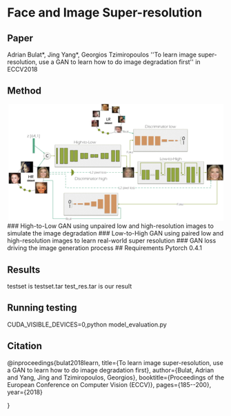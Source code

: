 # Face and Image Super-resolution
## Paper
Adrian Bulat*, Jing Yang*, Georgios Tzimiropoulos
''To learn image super-resolution, use a GAN to learn how to do image degradation first''
in ECCV2018

## Method
<div align="center">
    <img src="overview.png" width="500px"</img> 
</div>   
   ### High-to-Low GAN using unpaired low and high-resolution images to simulate the image degradation 
   ### Low-to-High GAN using paired low and high-resolution images to learn real-world super resolution
   ### GAN loss driving the image generation process
## Requirements
    Pytorch 0.4.1

## Results
testset is testset.tar
test_res.tar is our result


## Running testing

CUDA_VISIBLE_DEVICES=0,python model_evaluation.py 

## Citation

@inproceedings{bulat2018learn, 
  title={To learn image super-resolution, use a GAN to learn how to do image degradation first},
  author={Bulat, Adrian and Yang, Jing and Tzimiropoulos, Georgios},
  booktitle={Proceedings of the European Conference on Computer Vision (ECCV)},
  pages={185--200},
  year={2018}
  
}
